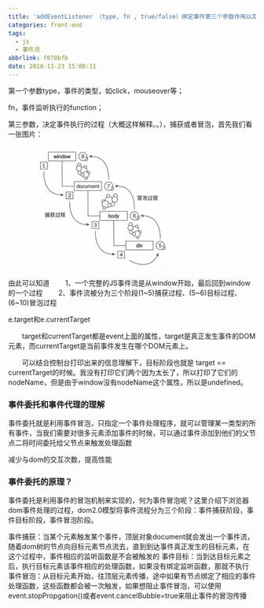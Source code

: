 ```yaml
---
title: 'addEventListener （type, fn , true/false）绑定事件第三个参数作用以及利用事件的冒泡，实现事件委托'
categories: front-end
tags:
  - js
  - 事件流
abbrlink: f078bfb
date: 2018-11-23 15:00:11
---
```


 
第一个参数type，事件的类型，如click，mouseover等；

fn，事件监听执行的function；

第三参数，决定事件执行的过程（大概这样解释。。），捕获或者冒泡，首先我们看一张图片：

![事件流原理](/img/2018/11/shijianliu.gif)

由此可以知道
　　1、一个完整的JS事件流是从window开始，最后回到window的一个过程
　　2、事件流被分为三个阶段(1~5)捕获过程、(5~6)目标过程、(6~10)冒泡过程

e.target和e.currentTarget

　　target和currentTarget都是event上面的属性，target是真正发生事件的DOM元素，而currentTarget是当前事件发生在哪个DOM元素上。

　　可以结合控制台打印出来的信息理解下，目标阶段也就是 target == currentTarget的时候。我没有打印它们两个因为太长了，所以打印了它们的nodeName，但是由于window没有nodeName这个属性，所以是undefined。


### 事件委托和事件代理的理解

事件委托就是利用事件冒泡，只指定一个事件处理程序，就可以管理某一类型的所有事件，当我们需要对很多元素添加事件的时候，可以通过事件添加到他们的父节点二将时间委托给父节点来触发处理函数

减少与dom的交互次数，提高性能

### 事件委托的原理？
事件委托是利用事件的冒泡机制来实现的，何为事件冒泡呢？这里介绍下浏览器dom事件处理的过程，dom2.0模型将事件流程分为三个阶段：事件捕获阶段，事件目标阶段，事件冒泡阶段。

事件捕获：当某个元素触发某个事件，顶层对象document就会发出一个事件流，随着dom树的节点向目标元素节点流去，直到到达事件真正发生的目标元素，在这个过程中，事件相应的监听函数是不会被触发的
事件目标：当到达目标元素之后，执行目标元素该事件相应的处理函数，如果没有绑定监听函数，那就不执行
事件冒泡：从目标元素开始，往顶层元素传播，途中如果有节点绑定了相应的事件处理函数，这些函数都会被一次触发，如果想阻止事件冒泡，可以使用event.stopPropgation()或者event.cancelBubble=true来阻止事件的冒泡传播
